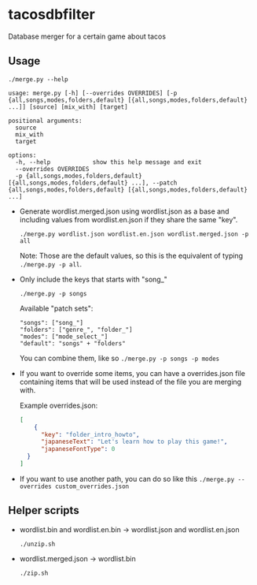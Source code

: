 # tacosdbfilter
Database merger for a certain game about tacos

## Usage

```
./merge.py --help

usage: merge.py [-h] [--overrides OVERRIDES] [-p {all,songs,modes,folders,default} [{all,songs,modes,folders,default} ...]] [source] [mix_with] [target]

positional arguments:
  source
  mix_with
  target

options:
  -h, --help            show this help message and exit
  --overrides OVERRIDES
  -p {all,songs,modes,folders,default} [{all,songs,modes,folders,default} ...], --patch {all,songs,modes,folders,default} [{all,songs,modes,folders,default} ...]
```

- Generate wordlist.merged.json using wordlist.json as a base and including values from wordlist.en.json if they share the same "key".
  ```
  ./merge.py wordlist.json wordlist.en.json wordlist.merged.json -p all
  ```
  Note: Those are the default values, so this is the equivalent of typing `./merge.py -p all`.
  
- Only include the keys that starts with "song_"
  ```
  ./merge.py -p songs
  ```
  Available "patch sets":
  ```
  "songs": ["song_"]
  "folders": ["genre_", "folder_"]
  "modes": ["mode_select_"]
  "default": "songs" + "folders"
  ```
  You can combine them, like so `./merge.py -p songs -p modes`
  
- If you want to override some items, you can have a overrides.json file containing items that will be used instead of the file you are merging with.

  Example overrides.json:
  ```json
  [
      {
        "key": "folder_intro_howto",
        "japaneseText": "Let's learn how to play this game!",
        "japaneseFontType": 0
    }
  ]
  ```
  
- If you want to use another path, you can do so like this `./merge.py --overrides custom_overrides.json`
  
## Helper scripts

- wordlist.bin and wordlist.en.bin -> wordlist.json and wordlist.en.json
  ```
  ./unzip.sh
  ```
  
- wordlist.merged.json -> wordlist.bin
  ```
  ./zip.sh
  ```
